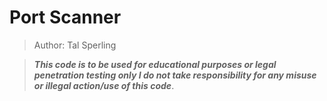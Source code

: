 # Port Scanner

> Author: Tal Sperling

>  ___This code is to be used for educational purposes or legal penetration testing only
I do not take responsibility for any misuse or illegal action/use of this code___.
